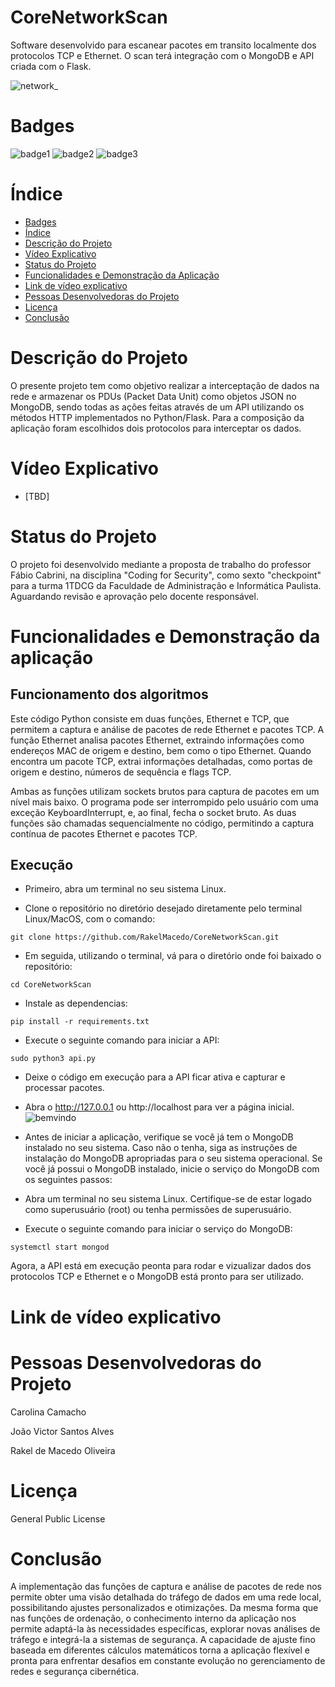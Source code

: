 # CoreNetworkScan
Software desenvolvido para escanear pacotes em transito localmente dos protocolos TCP e Ethernet. O scan terá integração com o MongoDB e API criada com o Flask.

![network_](https://github.com/RakelMacedo/CoreNetworkScan/assets/78339857/6f0ef9ba-4434-42ab-9ab7-c7f9c601ba4e)

# Badges
![badge1](https://img.shields.io/badge/python-3.11-blue) ![badge2](https://img.shields.io/badge/status-aguardando%20revis%C3%A3o-yellow) ![badge3](https://img.shields.io/badge/testado%20por-GrupoDosCrias-green)

# Índice 
* [Badges](#badges)
* [Índice](#índice)
* [Descrição do Projeto](#descrição-do-projeto)
* [Vídeo Explicativo](#vídeo-explicativo)
* [Status do Projeto](#status-do-projeto) 
* [Funcionalidades e Demonstração da Aplicação](#funcionalidades-e-demonstração-da-aplicação)
* [Link de vídeo explicativo](TBD)
* [Pessoas Desenvolvedoras do Projeto](#pessoas-desenvolvedoras-do-projeto)
* [Licença](#licença)
* [Conclusão](#conclusão)

# Descrição do Projeto

O presente projeto tem como objetivo realizar a interceptação de dados na rede e armazenar os PDUs (Packet Data Unit) como objetos JSON no MongoDB, sendo todas as ações feitas através de um API utilizando os métodos HTTP implementados no Python/Flask. Para a composição da aplicação foram escolhidos dois protocolos para interceptar os dados.

# Vídeo Explicativo

* [TBD]

# Status do Projeto

O projeto foi desenvolvido mediante a proposta de trabalho do professor Fábio Cabrini, na disciplina "Coding for Security", como sexto "checkpoint" para a turma 1TDCG da Faculdade de Administração e Informática Paulista. Aguardando revisão e aprovação pelo docente responsável. 

# Funcionalidades e Demonstração da aplicação

## Funcionamento dos algoritmos

Este código Python consiste em duas funções, Ethernet e TCP, que permitem a captura e análise de pacotes de rede Ethernet e pacotes TCP. A função Ethernet analisa pacotes Ethernet, extraindo informações como endereços MAC de origem e destino, bem como o tipo Ethernet. Quando encontra um pacote TCP, extrai informações detalhadas, como portas de origem e destino, números de sequência e flags TCP.

Ambas as funções utilizam sockets brutos para captura de pacotes em um nível mais baixo. O programa pode ser interrompido pelo usuário com uma exceção KeyboardInterrupt, e, ao final, fecha o socket bruto. As duas funções são chamadas sequencialmente no código, permitindo a captura contínua de pacotes Ethernet e pacotes TCP.

## Execução

* Primeiro, abra um terminal no seu sistema Linux.

* Clone o repositório no diretório desejado diretamente pelo terminal Linux/MacOS, com o comando:
```
git clone https://github.com/RakelMacedo/CoreNetworkScan.git
```
* Em seguida, utilizando o terminal, vá para o diretório onde foi baixado o repositório:
```
cd CoreNetworkScan
```
* Instale as dependencias:
```
pip install -r requirements.txt
```
* Execute o seguinte comando para iniciar a API:
```
sudo python3 api.py
```
* Deixe o código em execução para a API ficar ativa e capturar e processar pacotes.

* Abra o http://127.0.0.1 ou http://localhost para ver a página inicial.
![bemvindo](https://github.com/RakelMacedo/CoreNetworkScan/assets/78339857/efca51f0-7082-4fc6-a8bb-104c72d88778)

* Antes de iniciar a aplicação, verifique se você já tem o MongoDB instalado no seu sistema. Caso não o tenha, siga as instruções de instalação do MongoDB apropriadas para o seu sistema operacional. Se você já possui o MongoDB instalado, inicie o serviço do MongoDB com os seguintes passos:

* Abra um terminal no seu sistema Linux. Certifique-se de estar logado como superusuário (root) ou tenha permissões de superusuário.

* Execute o seguinte comando para iniciar o serviço do MongoDB:
```
systemctl start mongod
```
Agora, a API está em execução peonta para rodar e vizualizar dados dos protocolos TCP e Ethernet e o MongoDB está pronto para ser utilizado. 

# Link de vídeo explicativo

# Pessoas Desenvolvedoras do Projeto

Carolina Camacho

João Victor Santos Alves

Rakel de Macedo Oliveira

# Licença

 General Public License

# Conclusão

A implementação das funções de captura e análise de pacotes de rede nos permite obter uma visão detalhada do tráfego de dados em uma rede local, possibilitando ajustes personalizados e otimizações. Da mesma forma que nas funções de ordenação, o conhecimento interno da aplicação nos permite adaptá-la às necessidades específicas, explorar novas análises de tráfego e integrá-la a sistemas de segurança. A capacidade de ajuste fino baseada em diferentes cálculos matemáticos torna a aplicação flexível e pronta para enfrentar desafios em constante evolução no gerenciamento de redes e segurança cibernética.
